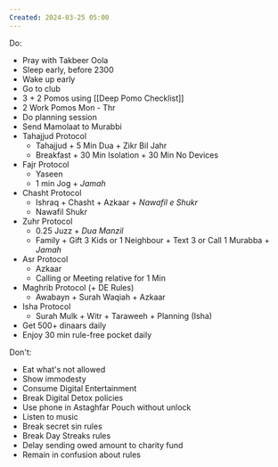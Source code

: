 ```yaml
---
Created: 2024-03-25 05:00
---
```

Do:
- Pray with Takbeer Oola
- Sleep early, before 2300
- Wake up early
- Go to club
- 3 + 2 Pomos using [[Deep Pomo Checklist]]
- 2 Work Pomos Mon - Thr
- Do planning session
- Send Mamolaat to Murabbi
- Tahajjud Protocol
	- Tahajjud + 5 Min Dua + Zikr Bil Jahr
	- Breakfast + 30 Min Isolation + 30 Min No Devices 
- Fajr Protocol
	- Yaseen 
	- 1 min Jog + *Jamah*
- Chasht Protocol
	- Ishraq + Chasht + Azkaar + *Nawafil e Shukr*
	- Nawafil Shukr
- Zuhr Protocol
	- 0.25 Juzz + *Dua Manzil* 
	- Family + Gift 3 Kids or 1 Neighbour + Text 3 or Call 1 Murabba + *Jamah*
- Asr Protocol
	- Azkaar
	- Calling or Meeting relative for 1 Min
- Maghrib Protocol (+ DE Rules)
	- Awabayn + Surah Waqiah + Azkaar
- Isha Protocol
	- Surah Mulk + Witr + Taraweeh + Planning (Isha)
- Get 500+ dinaars daily
- Enjoy 30 min rule-free pocket daily

Don't:
- Eat what's not allowed
- Show immodesty
- Consume Digital Entertainment
- Break Digital Detox policies
- Use phone in Astaghfar Pouch without unlock
- Listen to music
- Break secret sin rules
- Break Day Streaks rules
- Delay sending owed amount to charity fund
- Remain in confusion about rules